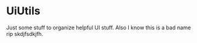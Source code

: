 # UiUtils

Just some stuff to organize helpful UI stuff.
Also I know this is a bad name rip skdjfsdkjfh.